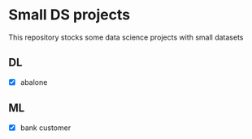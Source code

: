 # Small DS projects

This repository stocks some data science projects with small datasets

## DL

- [x] abalone

## ML

- [x] bank customer
